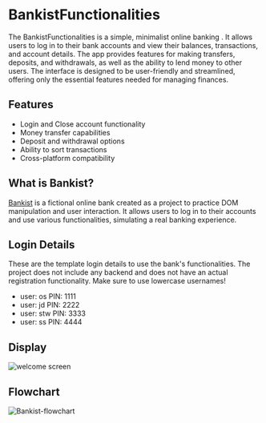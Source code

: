 
# BankistFunctionalities

The BankistFunctionalities is a simple, minimalist online banking . It allows users to log in to their bank accounts and view their balances, transactions, and account details. The app provides features for making transfers, deposits, and withdrawals, as well as the ability to lend money to other users. The interface is designed to be user-friendly and streamlined, offering only the essential features needed for managing finances.

## Features

- Login and Close account functionality
- Money transfer capabilities
- Deposit and withdrawal options
- Ability to sort transactions
- Cross-platform compatibility


## What is Bankist?

<a href="https://bankist-functionalities-uhpoler.netlify.app/">Bankist</a> is a fictional online bank created as a project to practice DOM manipulation and user interaction. It allows users to log in to their accounts and use various functionalities, simulating a real banking experience.

## Login Details

These are the template login details to use the bank's functionalities. The project does not include any backend and does not have an actual registration functionality. Make sure to use lowercase usernames!

- user: os PIN: 1111
- user: jd PIN: 2222
- user: stw PIN: 3333
- user: ss PIN: 4444

## Display
![welcome screen](https://github.com/user-attachments/assets/8551e636-7c69-4614-830e-7ec177a960eb)

## Flowchart
![Bankist-flowchart](https://github.com/user-attachments/assets/fa5763d7-25aa-44f7-8687-cfb222badf35)


